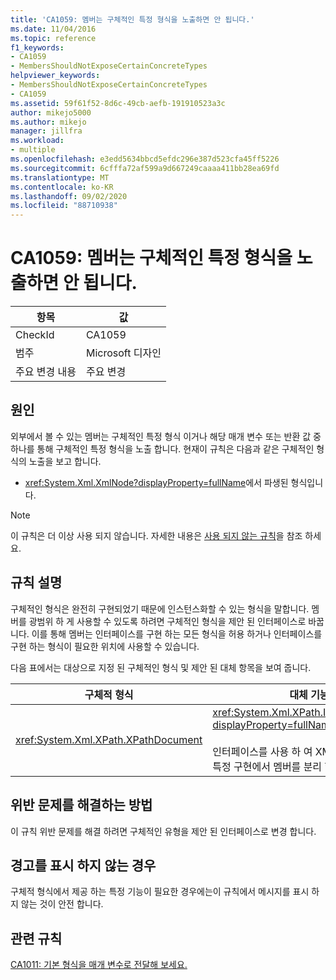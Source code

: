 ```yaml
---
title: 'CA1059: 멤버는 구체적인 특정 형식을 노출하면 안 됩니다.'
ms.date: 11/04/2016
ms.topic: reference
f1_keywords:
- CA1059
- MembersShouldNotExposeCertainConcreteTypes
helpviewer_keywords:
- MembersShouldNotExposeCertainConcreteTypes
- CA1059
ms.assetid: 59f61f52-8d6c-49cb-aefb-191910523a3c
author: mikejo5000
ms.author: mikejo
manager: jillfra
ms.workload:
- multiple
ms.openlocfilehash: e3edd5634bbcd5efdc296e387d523cfa45ff5226
ms.sourcegitcommit: 6cfffa72af599a9d667249caaaa411bb28ea69fd
ms.translationtype: MT
ms.contentlocale: ko-KR
ms.lasthandoff: 09/02/2020
ms.locfileid: "88710938"
---
```

# <a name="ca1059-members-should-not-expose-certain-concrete-types"></a>CA1059: 멤버는 구체적인 특정 형식을 노출하면 안 됩니다.

|항목|값|
|-|-|
|CheckId|CA1059|
|범주|Microsoft 디자인|
|주요 변경 내용|주요 변경|

## <a name="cause"></a>원인
외부에서 볼 수 있는 멤버는 구체적인 특정 형식 이거나 해당 매개 변수 또는 반환 값 중 하나를 통해 구체적인 특정 형식을 노출 합니다. 현재이 규칙은 다음과 같은 구체적인 형식의 노출을 보고 합니다.

- <xref:System.Xml.XmlNode?displayProperty=fullName>에서 파생된 형식입니다.

> [!NOTE]
> 이 규칙은 더 이상 사용 되지 않습니다. 자세한 내용은 [사용 되지 않는 규칙](fxcop-rule-port-status.md#deprecated-rules)을 참조 하세요.

## <a name="rule-description"></a>규칙 설명
구체적인 형식은 완전히 구현되었기 때문에 인스턴스화할 수 있는 형식을 말합니다. 멤버를 광범위 하 게 사용할 수 있도록 하려면 구체적인 형식을 제안 된 인터페이스로 바꿉니다. 이를 통해 멤버는 인터페이스를 구현 하는 모든 형식을 허용 하거나 인터페이스를 구현 하는 형식이 필요한 위치에 사용할 수 있습니다.

다음 표에서는 대상으로 지정 된 구체적인 형식 및 제안 된 대체 항목을 보여 줍니다.

|구체적 형식|대체 기능|
|-------------------|-----------------|
|<xref:System.Xml.XPath.XPathDocument>|<xref:System.Xml.XPath.IXPathNavigable?displayProperty=fullName>.<br /><br /> 인터페이스를 사용 하 여 XML 데이터 원본의 특정 구현에서 멤버를 분리 합니다.|

## <a name="how-to-fix-violations"></a>위반 문제를 해결하는 방법
이 규칙 위반 문제를 해결 하려면 구체적인 유형을 제안 된 인터페이스로 변경 합니다.

## <a name="when-to-suppress-warnings"></a>경고를 표시 하지 않는 경우
구체적 형식에서 제공 하는 특정 기능이 필요한 경우에는이 규칙에서 메시지를 표시 하지 않는 것이 안전 합니다.

## <a name="related-rules"></a>관련 규칙
[CA1011: 기본 형식을 매개 변수로 전달해 보세요.](../code-quality/ca1011.md)
